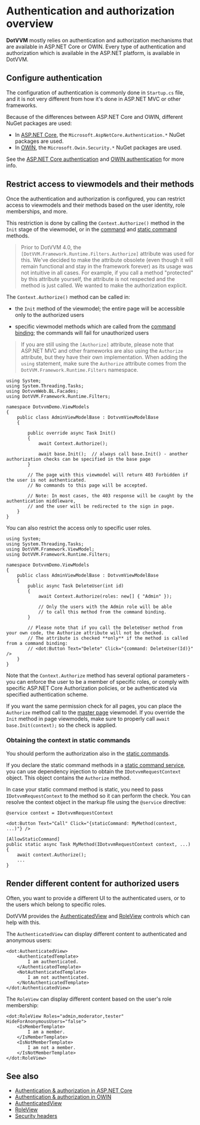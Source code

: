 # Authentication and authorization overview

**DotVVM** mostly relies on authentication and authorization mechanisms that are available in ASP.NET Core or OWIN. Every type of authentication and authorization which is available in the ASP.NET platform, is available in DotVVM.

## Configure authentication

The configuration of authentication is commonly done in `Startup.cs` file, and it is not very different from how it's done in ASP.NET MVC or other frameworks.

Because of the differences between ASP.NET Core and OWIN, different NuGet packages are used:

* In [ASP.NET Core](aspnetcore), the `Microsoft.AspNetCore.Authentication.*` NuGet packages are used.
* In [OWIN](owin), the `Microsoft.Owin.Security.*` NuGet packages are used. 

See the [ASP.NET Core authentication](aspnetcore) and [OWIN authentication](owin) for more info.

## Restrict access to viewmodels and their methods

Once the authentication and authorization is configured, you can restrict access to viewmodels and their methods based on the user identity, role memberships, and more.

This restriction is done by calling the `Context.Authorize()` method in the `Init` stage of the viewmodel, or in the [command](~/pages/concepts/respond-to-user-actions/commands) and [static command](~/pages/concepts/respond-to-user-actions/static-commands) methods.

> Prior to DotVVM 4.0, the `[DotVVM.Framework.Runtime.Filters.Authorize]` attribute was used for this. We've decided to make the attribute obsolete (even though it will remain functional and stay in the framework forever) as its usage was not intuitive in all cases. For example, if you call a method "protected" by this attribute yourself, the attribute is not respected and the method is just called. We wanted to make the authorization explicit.   

The `Context.Authorize()` method can be called in:

* the `Init` method of the viewmodel; the entire page will be accessible only to the authorized users

* specific viewmodel methods which are called from the [command binding](~/pages/concepts/respond-to-user-actions/commands); the commands will fail for unauthorized users

> If you are still using the `[Authorize]` attribute, please note that ASP.NET MVC and other frameworks are also using the `Authorize` attribute, but they have their own implementation. When adding the `using` statement, make sure the `Authorize` attribute comes from the `DotVVM.Framework.Runtime.Filters` namespace.

```CSHARP
using System;
using System.Threading.Tasks;
using DotvvmWeb.BL.Facades;
using DotVVM.Framework.Runtime.Filters;

namespace DotvvmDemo.ViewModels
{
    public class AdminViewModelBase : DotvvmViewModelBase
    {

        public override async Task Init() 
        {
            await Context.Authorize();

            await base.Init();  // always call base.Init() - another authorization checks can be specified in the base page 
        }
        
        // The page with this viewmodel will return 403 Forbidden if the user is not authenticated.
        // No commands to this page will be accepted.

        // Note: In most cases, the 403 response will be caught by the authentication middleware, 
        // and the user will be redirected to the sign in page.
    }
}
```

You can also restrict the access only to specific user roles.

```CSHARP
using System;
using System.Threading.Tasks;
using DotVVM.Framework.ViewModel;
using DotVVM.Framework.Runtime.Filters;

namespace DotvvmDemo.ViewModels
{
    public class AdminViewModelBase : DotvvmViewModelBase
    {
        public async Task DeleteUser(int id)
        {
            await Context.Authorize(roles: new[] { "Admin" });

            // Only the users with the Admin role will be able
            // to call this method from the command binding.
        }

        // Please note that if you call the DeleteUser method from your own code, the Authorize attribute will not be checked.
        // The attribute is checked **only** if the method is called from a command binding:
        // <dot:Button Text="Delete" Click="{command: DeleteUser(Id)}" />
    }
}
```

Note that the `Context.Authorize` method has several optional parameters - you can enforce the user to be a member of specific roles, or comply with specific ASP.NET Core Authorization policies, or be authenticated via specified authentication scheme.

If you want the same permission check for all pages, you can place the `Authorize` method call to the [master page](~/pages/concepts/layout/master-pages) viewmodel. If you override the `Init` method in page viewmodels, make sure to properly call `await base.Init(context);` so the check is applied. 

### Obtaining the context in static commands

You should perform the authorization also in the [static commands](~/pages/concepts/respond-to-user-actions/static-commands). 

If you declare the static command methods in a [static command service](~/pages/concepts/respond-to-user-actions/static-command-services), you can use dependency injection to obtain the `IDotvvmRequestContext` object. This object contains the `Authorize` method.

In case your static command method is static, you need to pass `IDotvvmRequestContext` to the method so it can perform the check. You can resolve the context object in the markup file using the `@service` directive:

```DOTHTML
@service context = IDotvvmRequestContext

<dot:Button Text="Call" Click="{staticCommand: MyMethod(context, ...)"} />
```

```CSHARP
[AllowStaticCommand]
public static async Task MyMethod(IDotvvmRequestContext context, ...)
{
    await context.Authorize();
    ...
}
```

## Render different content for authorized users

Often, you want to provide a different UI to the authenticated users, or to the users which belong to specific roles.

DotVVM provides the [AuthenticatedView](~/controls/builtin/AuthenticatedView) and [RoleView](~/controls/builtin/RoleView) controls which can help with this.

The `AuthenticatedView` can display different content to authenticated and anonymous users:

```DOTHTML
<dot:AuthenticatedView>
    <AuthenticatedTemplate>
        I am authenticated.
    </AuthenticatedTemplate>
    <NotAuthenticatedTemplate>
        I am not authenticated.
    </NotAuthenticatedTemplate>
</dot:AuthenticatedView>
```

The `RoleView` can display different content based on the user's role membership:

```DOTHTML
<dot:RoleView Roles="admin,moderator,tester" HideForAnonymousUsers="false">
    <IsMemberTemplate>
        I am a member.
    </IsMemberTemplate>
    <IsNotMemberTemplate>
        I am not a member.
    </IsNotMemberTemplate>
</dot:RoleView>
```

## See also

* [Authentication & authorization in ASP.NET Core](aspnetcore) 
* [Authentication & authorization in OWIN](owin)
* [AuthenticatedView](~/controls/builtin/AuthenticatedView)
* [RoleView](~/controls/builtin/RoleView)
* [Security headers](../security-headers)
